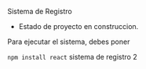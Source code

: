 <hi> Sistema de Registro</h1>

- Estado de proyecto en construccion.

Para ejecutar el sistema, debes poner

```npm install react```
sistema de registro 2
